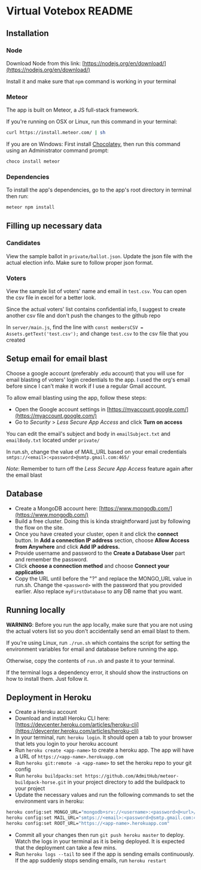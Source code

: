 # Virtual Votebox README

## Installation

### Node

Download Node from this link: [https://nodejs.org/en/download/](https://nodejs.org/en/download/)

Install it and make sure that `npm` command is working in your terminal

### Meteor

The app is built on Meteor, a JS full-stack framework.

If you're running on OSX or Linux, run this command in your terminal:

```bash
curl https://install.meteor.com/ | sh
```

If you are on Windows: First install [Chocolatey](https://chocolatey.org/install), then run this command using an Administrator command prompt:

```bash
choco install meteor
```

### Dependencies

To install the app's dependencies, go to the app's root directory in terminal then run:

```bash
meteor npm install
```

## Filling up necessary data

### Candidates

View the sample ballot  in `private/ballot.json`. Update the json file with the actual election info. Make sure to follow proper json format.

### Voters

View the sample list of voters' name and email in `test.csv`. You can open the csv file in excel for a better look.

Since the actual voters' list contains confidential info, I suggest to create another csv file and don't push the changes to the github repo

In `server/main.js`, find the line with `const membersCSV = Assets.getText('test.csv');` and change `test.csv` to the csv file that you created

## Setup email for email blast

Choose a google account (preferably .edu account) that you will use for email blasting of voters' login credentials to the app. I used the org's email before since I can't make it work if I use a regular Gmail account.

To allow email blasting using the app, follow these steps:

- Open the Google account settings in [https://myaccount.google.com/](https://myaccount.google.com/)
- Go to *Security* > *Less Secure App Access* and click **Turn on access**

You can edit the email's subject and body in `emailSubject.txt` and `emailBody.txt` located under `private/`

In run.sh, change the value of MAIL_URL based on your email credentials `smtps://<email>:<password>@smtp.gmail.com:465/`

*Note*: Remember to turn off the *Less Secure App Access* feature again after the email blast

## Database

- Create a MongoDB account here: [https://www.mongodb.com/](https://www.mongodb.com/)
- Build a free cluster. Doing this is kinda straightforward just by following the flow on the site.
- Once you have created your cluster, open it and click the **connect** button. In **Add a connection IP address** section, choose **Allow Access from Anywhere** and click **Add IP address.**
- Provide username and password to the **Create a Database User** part and remember the password.
- Click **choose a connection method** and choose **Connect your application**
- Copy the URL until before the "?" and replace the MONGO_URL value in run.sh. Change the `<password>` with the password that you provided earlier. Also replace `myFirstDatabase` to any DB name that you want.

## Running locally

**WARNING**: Before you run the app locally, make sure that you are not using the actual voters list so you don't accidentally send an email blast to them.

If you're using Linux, run `./run.sh` which contains the script for setting the environment variables for email and database before running the app.

Otherwise, copy the contents of `run.sh` and paste it to your terminal.

If the terminal logs a dependency error, it should show the instructions on how to install them. Just follow it.

## Deployment in Heroku

- Create a Heroku account
- Download and install Heroku CLI here: [https://devcenter.heroku.com/articles/heroku-cli](https://devcenter.heroku.com/articles/heroku-cli)
- In your terminal, run: `heroku login`. It should open a tab to your browser that lets you login to your heroku account
- Run `heroku create <app-name>` to create a heroku app. The app will have a URL of `https://<app-name>.herokuapp.com`
- Run `heroku git:remote -a <app-name>` to set the heroku repo to your git config
- Run `heroku buildpacks:set https://github.com/AdmitHub/meteor-buildpack-horse.git` in your project directory to add the buildpack to your project
- Update the necessary values and run the following commands to set the environment vars in heroku:

```bash
heroku config:set MONGO_URL="mongodb+srv://<username>:<password>@<url>/<dbname>"
heroku config:set MAIL_URL="smtps://<email>:<password>@smtp.gmail.com:465"
heroku config:set ROOT_URL="https://<app-name>.herokuapp.com"
```

- Commit all your changes then run `git push heroku master` to deploy. Watch the logs in your terminal as it is being deployed. It is expected that the deployment can take a few mins.
- Run `heroku logs --tail` to see if the app is sending emails continuously. If the app suddenly stops sending emails, run `heroku restart`
